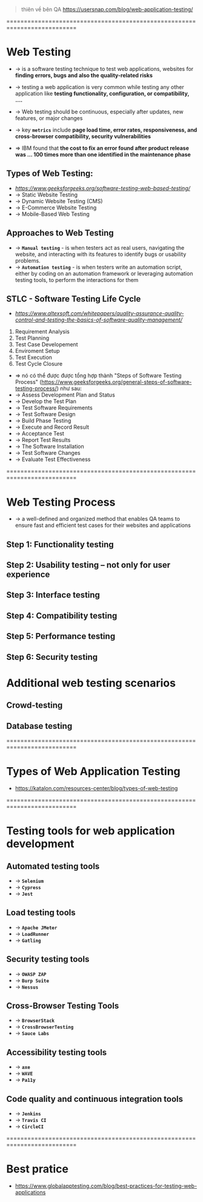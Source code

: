 > thiên về bên QA
> https://usersnap.com/blog/web-application-testing/

==========================================================================
# Web Testing
* -> is a software testing technique to test web applications, websites for **finding errors, bugs and also the quality-related risks**
* -> testing a web application is very common while testing any other application like **testing functionality, configuration, or compatibility, ....**

* -> Web testing should be continuous, especially after updates, new features, or major changes
* -> key **`metrics`** include **page load time, error rates, responsiveness, and cross-browser compatibility, security vulnerabilities**

* => IBM found that **the cost to fix an error found after product release was ... 100 times more than one identified in the maintenance phase**

## Types of Web Testing:
* _https://www.geeksforgeeks.org/software-testing-web-based-testing/_
* -> Static Website Testing
* -> Dynamic Website Testing (CMS)
* -> E-Commerce Website Testing
* -> Mobile-Based Web Testing
 
## Approaches to Web Testing
* -> **`Manual testing`** - is when testers act as real users, navigating the website, and interacting with its features to identify bugs or usability problems.
* -> **`Automation testing`** - is when testers write an automation script, either by coding on an automation framework or leveraging automation testing tools, to perform the interactions for them

## STLC - Software Testing Life Cycle
* _https://www.altexsoft.com/whitepapers/quality-assurance-quality-control-and-testing-the-basics-of-software-quality-management/_
1. Requirement Analysis
2. Test Planning
3. Test Case Developement
4. Enviroment Setup
5. Test Execution
6. Test Cycle Closure

* => nó có thể được được tổng hợp thành "Steps of Software Testing Process" (https://www.geeksforgeeks.org/general-steps-of-software-testing-process/) như sau:
* -> Assess Development Plan and Status
* -> Develop the Test Plan
* -> Test Software Requirements
* -> Test Software Design
* -> Build Phase Testing
* -> Execute and Record Result
* -> Acceptance Test
* -> Report Test Results
* -> The Software Installation
* -> Test Software Changes
* -> Evaluate Test Effectiveness

==========================================================================
# Web Testing Process
* -> a well-defined and organized method that enables QA teams to ensure fast and efficient test cases for their websites and applications

## Step 1: Functionality testing

## Step 2: Usability testing – not only for user experience

## Step 3: Interface testing

## Step 4: Compatibility testing

## Step 5: Performance testing

## Step 6: Security testing

# Additional web testing scenarios

## Crowd-testing

## Database testing

==========================================================================
# Types of Web Application Testing
* https://katalon.com/resources-center/blog/types-of-web-testing

==========================================================================
# Testing tools for web application development

## Automated testing tools
* -> **`Selenium`**
* -> **`Cypress`**
* -> **`Jest`**

## Load testing tools
* -> **`Apache JMeter`**
* -> **`LoadRunner`**
* -> **`Gatling`**

## Security testing tools
* -> **`OWASP ZAP`**
* -> **`Burp Suite`**
* -> **`Nessus`**

## Cross-Browser Testing Tools
* -> **`BrowserStack`**
* -> **`CrossBrowserTesting`**
* -> **`Sauce Labs`**

## Accessibility testing tools
* -> **`axe`**
* -> **`WAVE`**
* -> **`Pa11y`**

## Code quality and continuous integration tools
* -> **`Jenkins`**
* -> **`Travis CI`**
* -> **`CircleCI`**

==========================================================================
# Best pratice
* https://www.globalapptesting.com/blog/best-practices-for-testing-web-applications
